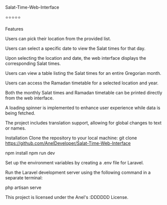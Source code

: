 Salat-Time-Web-Interface


⭐⭐⭐⭐⭐

Features


Users can pick their location from the provided list.

Users can select a specific date to view the Salat times for that day.

Upon selecting the location and date, the web interface displays the corresponding Salat times.

Users can view a table listing the Salat times for an entire Gregorian month.

Users can access the Ramadan timetable for a selected location and year.

Both the monthly Salat times and Ramadan timetable can be printed directly from the web interface.

A loading spinner is implemented to enhance user experience while data is being fetched.

The project includes translation support, allowing for global changes to text or names.

Installation
Clone the repository to your local machine:
git clone https://github.com/AnelDeveloper/Salat-Time-Web-Interface

npm install
npm run dev

Set up the environment variables by creating a .env file for Laravel.

Run the Laravel development server using the following command in a separate terminal:

php artisan serve

This project is licensed under the Anel's :DDDDDD License.